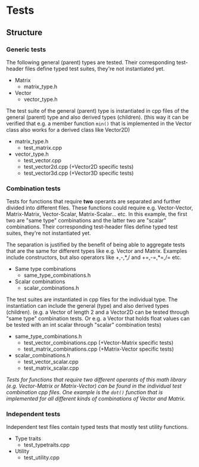# Tests

## Structure

### Generic tests

The following general (parent) types are tested. Their corresponding test-header files define typed test suites, they're not instantiated yet.

- Matrix
  - matrix_type.h
- Vector
  - vector_type.h

The test suite of the general (parent) type is instantiated in cpp files of the general (parent) type and also derived types (children). (this way it can be verified that e.g. a member function `min()` that is implemented in the Vector class also works for a derived class like Vector2D)

- matrix_type.h
  - test_matrix.cpp
- vector_type.h
  - test_vector.cpp
  - test_vector2d.cpp (+Vector2D specific tests)
  - test_vector3d.cpp (+Vector3D specific tests)

### Combination tests

Tests for functions that require **two** operants are separated and further divided into different files. These functions could require e.g. Vector-Vector, Matrix-Matrix, Vector-Scalar, Matrix-Scalar... etc. In this example, the first two are "same type" combinations and the latter two are "scalar" combinations. Their corresponding test-header files define typed test suites, they're not instantiated yet.

The separation is justified by the benefit of being able to aggregate tests that are the same for different types like e.g. Vector and Matrix. Examples include constructors, but also operators like +,-,\*,/ and +=,-=,\*=,/= etc.

- Same type combinations
  - same_type_combinations.h
- Scalar combinations
  - scalar_combinations.h

The test suites are instantiated in cpp files for the individual type. The instantiation can include the general (type) and also derived types (children). (e.g. a Vector of length 2 and a Vector2D can be tested through "same type" combination tests. Or e.g. a Vector that holds float values can be tested with an int scalar through "scalar" combination tests)

- same_type_combinations.h
  - test_vector_combinations.cpp (+Vector-Matrix specific tests)
  - test_matrix_combinations.cpp (+Matrix-Vector specific tests)
- scalar_combinations.h
  - test_vector_scalar.cpp
  - test_matrix_scalar.cpp

*Tests for functions that require two different operants of this math library (e.g. Vector-Matrix or Matrix-Vector) can be found in the individual test combination cpp files. One example is the `dot()` function that is implemented for all different kinds of combinations of Vector and Matrix.*

### Independent tests

Independent test files contain typed tests that mostly test utility functions.

- Type traits
  - test_typetraits.cpp
- Utility
  - test_utility.cpp
